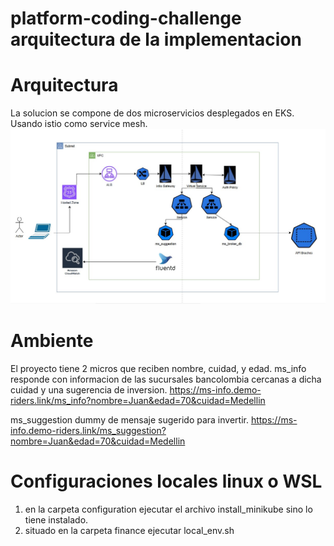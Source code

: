 # platform-coding-challenge arquitectura de la implementacion
# Arquitectura
La solucion se compone de dos microservicios desplegados en EKS. Usando istio como service mesh. 
![alt text](arq.jpg)

# Ambiente 
El proyecto tiene 2 micros que reciben nombre, cuidad, y edad.
ms_info responde con informacion de las sucursales bancolombia cercanas a dicha cuidad y una sugerencia de inversion. 
https://ms-info.demo-riders.link/ms_info?nombre=Juan&edad=70&cuidad=Medellin

ms_suggestion dummy de mensaje sugerido para invertir. 
https://ms-info.demo-riders.link/ms_suggestion?nombre=Juan&edad=70&cuidad=Medellin



# Configuraciones locales linux o WSL
1. en la carpeta configuration ejecutar el archivo install_minikube sino lo tiene instalado.
2. situado en la carpeta finance ejecutar local_env.sh



